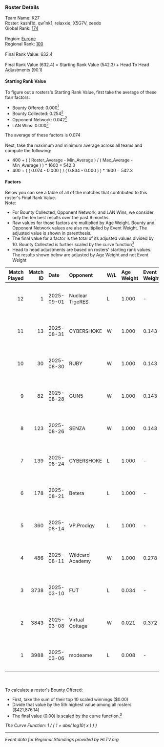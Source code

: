 ### Roster Details<br />
Team Name: K27<br />
Roster: kashl1d, qw1nk1, relaxxie, X5G7V, xeedo<br />
Global Rank: [174](../../standings_global_2025_09_01.md)<br />
<br />
Region: [Europe]( ../../standings_europe_2025_09_01.md)<br />
Regional Rank: [100]( ../../standings_europe_2025_09_01.md)<br />
<br />
Final Rank Value:  632.4<br />
<br />
Final Rank Value (632.4) = Starting Rank Value (542.3) + Head To Head Adjustments (90.1)<br />

#### Starting Rank Value<br />
To figure out a rosters's Starting Rank Value, first take the average of these four factors:<br />
- Bounty Offered: 0.000[<sup>1</sup>](#table2)
- Bounty Collected: 0.254[<sup>2</sup>](#table1)
- Opponent Network: 0.042[<sup>2</sup>](#table1)
- LAN Wins: 0.000[<sup>2</sup>](#table1)

The average of these factors is 0.074<br />
<br />
Next, take the maximum and minimum average across all teams and compute the following:<br />
- 400 + ( ( Roster_Average - Min_Average ) / ( Max_Average - Min_Average ) ) * 1600 = 542.3
- 400 + ( ( 0.074 - 0.000 ) / ( 0.834 - 0.000 ) ) * 1600 = 542.3


#### Factors<br />
Below you can see a table of all of the matches that contributed to this roster's Final Rank Value.<br />
Note:<br />

- For Bounty Collected, Opponent Network, and LAN Wins, we consider only the ten best results over the past 6 months.
- Raw values for those factors are multiplied by Age Weight. Bounty and Opponent Network values are also multiplied by Event Weight. The adjusted value is shown in parenthesis.
- The final value for a factor is the total of its adjusted values divided by 10. Bounty Collected is further scaled by the curve function[<sup>3</sup>](#curveFunction)
- Head to head adjustments are based on rosters' starting rank values. The results shown below are adjusted by Age Weight and not Event Weight
<span id="table1"></span><br />


| Match Played | Match ID | Date       | Opponent         | W/L | Age Weight | Event Weight | Bounty Collected | Opponent Network | LAN Wins  | H2H Adj. | Roster                                  |
| -: | -: | :- | :- | :- | :- | :- | :- | :- | :- | -: | :- |
|           12 |        1 | 2025-09-01 | Nuclear TigeRES  | L   | 1.000      | -            | -                | -                | -         |   -16.17 | kashl1d, qw1nk1, relaxxie, X5G7V, xeedo |
|           11 |       13 | 2025-08-31 | CYBERSHOKE       | W   | 1.000      | 0.143        | 0.013 (0.002)    | 0.987 (0.141)    | 0 (0.000) |    26.32 | kashl1d, qw1nk1, relaxxie, X5G7V, xeedo |
|           10 |       30 | 2025-08-30 | RUBY             | W   | 1.000      | 0.143        | 0.020 (0.003)    | 0.851 (0.122)    | 0 (0.000) |    24.40 | kashl1d, qw1nk1, relaxxie, X5G7V, xeedo |
|            9 |       82 | 2025-08-28 | GUN5             | W   | 1.000      | 0.143        | 0.041 (0.006)    | 0.658 (0.094)    | 0 (0.000) |    25.83 | kashl1d, qw1nk1, relaxxie, X5G7V, xeedo |
|            8 |      123 | 2025-08-26 | SENZA            | W   | 1.000      | 0.143        | 0.008 (0.001)    | 0.323 (0.046)    | 0 (0.000) |    24.69 | kashl1d, qw1nk1, relaxxie, X5G7V, xeedo |
|            7 |      139 | 2025-08-24 | CYBERSHOKE       | L   | 1.000      | -            | -                | -                | -         |    -2.83 | kashl1d, qw1nk1, relaxxie, X5G7V, xeedo |
|            6 |      178 | 2025-08-21 | Betera           | L   | 1.000      | -            | -                | -                | -         |    -3.48 | kashl1d, qw1nk1, relaxxie, X5G7V, xeedo |
|            5 |      360 | 2025-08-14 | VP.Prodigy       | L   | 1.000      | -            | -                | -                | -         |    -2.77 | kashl1d, qw1nk1, relaxxie, X5G7V, xeedo |
|            4 |      486 | 2025-08-11 | Wildcard Academy | W   | 1.000      | 0.278        | 0.000 (0.000)    | 0.079 (0.022)    | 0 (0.000) |    14.27 | kashl1d, qw1nk1, relaxxie, X5G7V, xeedo |
|            3 |     3738 | 2025-03-10 | FUT              | L   | 0.034      | -            | -                | -                | -         |    -0.34 | kashl1d, qw1nk1, relaxxie, X5G7V, xeedo |
|            2 |     3843 | 2025-03-08 | Virtual Cottage  | W   | 0.021      | 0.372        | 0.000 (0.000)    | 0.000 (0.000)    | 0 (0.000) |     0.21 | kashl1d, qw1nk1, relaxxie, X5G7V, xeedo |
|            1 |     3988 | 2025-03-06 | modeame          | L   | 0.008      | -            | -                | -                | -         |    -0.07 | kashl1d, qw1nk1, relaxxie, X5G7V, xeedo |

<br />
<span id="table2"></span><br />
To calculate a roster's Bounty Offered:<br />

- First, take the sum of their top 10 scaled winnings ($0.00)
- Divide that value by the 5th highest value among all rosters ($421,876.14)
- The final value (0.00) is scaled by the curve function.[<sup>3</sup>](#curveFunction)

<span id="curveFunction"></span>_The Curve Function: 1 / ( 1 + abs( log10( x ) ) )_<br />

---
_Event data for Regional Standings provided by HLTV.org_<br />
